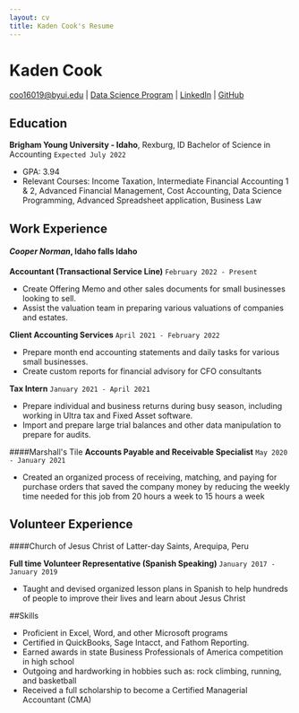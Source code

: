 ```yaml
---
layout: cv
title: Kaden Cook's Resume
---
```

# Kaden Cook 


<div id="https://github.com/kadenwcook/Cook_Resume.git">
<a href="coo16019@byui.edu">coo16019@byui.edu</a>
| <a href="https://byuidatascience.github.io/development.html">Data Science Program</a>
| <a href="https://www.linkedin.com/in/kadencook">LinkedIn</a>
| <a href="https://github.com/kadenwcook/Cook_Resume.git">GitHub</a>
</div>

<!-- https://www.monique.tech/the-art-of-markdown -->

## Education
__Brigham Young University - Idaho__, Rexburg, ID
Bachelor of Science in Accounting
`Expected July 2022`

- GPA: 3.94
-	Relevant Courses: Income Taxation, Intermediate Financial Accounting 1 & 2, Advanced Financial Management, Cost Accounting, Data Science Programming, Advanced Spreadsheet application, Business Law


## Work Experience

#### _Cooper Norman_, Idaho falls Idaho


__Accountant (Transactional Service Line)__
`February 2022 - Present`
- 	Create Offering Memo and other sales documents for small businesses looking to sell.
-	Assist the valuation team in preparing various valuations of companies and estates.



__Client Accounting Services__ 
`April 2021 - February 2022`
-	Prepare month end accounting statements and daily tasks for various small businesses.
-	Create custom reports for financial advisory for CFO consultants				


__Tax Intern__
`January 2021 - April 2021`
- 	Prepare individual and business returns during busy season, including working in Ultra tax and Fixed Asset software.
-	Import and prepare large trial balances and other data manipulation to prepare for audits.

####Marshall's Tile
__Accounts Payable and Receivable Specialist__
`May 2020 - January 2021`
-	Created an organized process of receiving, matching, and paying for purchase orders that saved the company money by reducing the weekly time needed for this job from 20 hours a week to 15 hours a week

## Volunteer Experience
####Church of Jesus Christ of Latter-day Saints, Arequipa, Peru

__Full time Volunteer Representative (Spanish Speaking)__
`January 2017 - January 2019`
-	Taught and devised organized lesson plans in Spanish to help hundreds of people to improve their lives and learn about Jesus Christ

##Skills
-	Proficient in Excel, Word, and other Microsoft programs
-	Certified in QuickBooks, Sage Intacct, and Fathom Reporting.
-	Earned awards in state Business Professionals of America competition in high school
-	Outgoing and hardworking in hobbies such as: rock climbing, running, and basketball
-	Received a full scholarship to become a Certified Managerial Accountant (CMA)





<!-- ### Footer

Last updated: May 2013 -->


